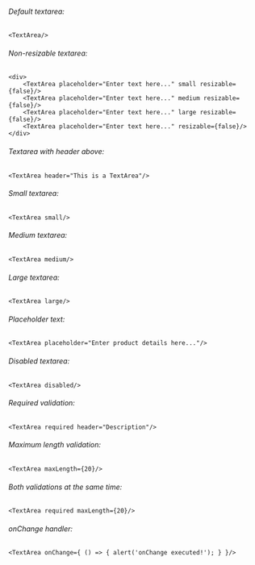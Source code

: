 ###### Default textarea:

    <TextArea/>

###### Non-resizable textarea:

	<div>
		<TextArea placeholder="Enter text here..." small resizable={false}/>
	    <TextArea placeholder="Enter text here..." medium resizable={false}/>
	    <TextArea placeholder="Enter text here..." large resizable={false}/>
	    <TextArea placeholder="Enter text here..." resizable={false}/>
    </div>

###### Textarea with header above:

    <TextArea header="This is a TextArea"/>

###### Small textarea:

    <TextArea small/>

###### Medium textarea:

    <TextArea medium/>

###### Large textarea:

    <TextArea large/>

###### Placeholder text:

    <TextArea placeholder="Enter product details here..."/>

###### Disabled textarea:

    <TextArea disabled/>

###### Required validation:

    <TextArea required header="Description"/>

###### Maximum length validation:

    <TextArea maxLength={20}/>

###### Both validations at the same time:

    <TextArea required maxLength={20}/>

###### onChange handler:

    <TextArea onChange={ () => { alert('onChange executed!'); } }/>